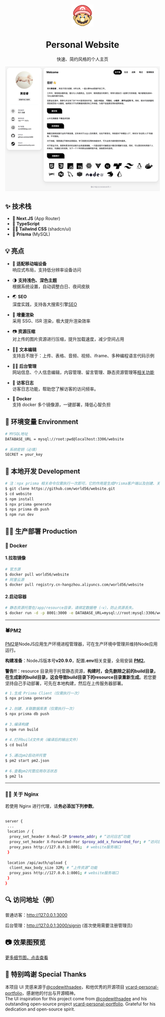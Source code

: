 <p align="center">
  <a href="https://devtt.com">
    <img width="72" src="https://raw.githubusercontent.com/world56/static/main/website/icon.svg">
  </a>
</p>

<h1 align="center">Personal Website</h1>

<p align="center">快速、简约风格的个人主页</p >

![Home](https://raw.githubusercontent.com/world56/static/main/website/1.png)

## ✨ 技术栈

- 🍔 **Next.JS** (App Router)
- 🥪 **TypeScript**
- 🧑‍🎨 **Tailwind CSS** (shadcn/ui)
- 🍟 **Prisma** (MySQL)

## 💡 亮点

- 📱 **适配移动端设备**  
  响应式布局，支持低分辨率设备访问

- 🌗 **支持浅色、深色主题**  
  根据系统设置，自动调整白日、夜间皮肤

- 🌏 **SEO**  
  深度实践，支持各大搜索引擎[SEO](https://github.com/world56/static/tree/main/website#-seo%E6%95%88%E6%9E%9C%E9%A2%84%E8%A7%88)

- 🥯 **增量渲染**  
  采用 SSG、ISR 渲染，极大提升渲染效率

- 📷 **资源压缩**  
  对上传的图片资源进行压缩，提升加载速度，减少空间占用

- 🧑‍🎨 **文本编辑**  
  支持且不限于：上传、表格、音频、视频、iframe、多种编程语言代码示例

- 🙋‍♂️ **后台管理**  
  网站信息、个人信息编辑，内容管理、留言管理、静态资源管理等[相关功能](https://github.com/world56/static/tree/main/website#-%E6%95%88%E6%9E%9C%E5%9B%BE%E9%A2%84%E8%A7%88)

- 🤩 **访客日志**  
  访客日志功能，帮助您了解访客的访问频率。

- 🐳 **Docker**  
  支持 docker 多个镜像源，一键部署，降低心智负担

## 👮 环境变量 Environment

```bash
# MYSQL地址
DATABASE_URL = mysql://root:pwd@localhost:3306/website

# 系统密钥（必填）
SECRET = your_key
```

## 👷 本地开发 Development

```bash
# 注：npx prisma 相关命令仅需执行一次即可，它的作用是生成Prisma客户端以及创建、关联数据库表
$ git clone https://github.com/world56/website.git
$ cd website
$ npm install
$ npx prisma generate
$ npx prisma db push
$ npm run dev
```

## 🧑‍💼 生产部署 Production

### 🐳 Docker

#### 1.拉取镜像

```bash
# 官方源
$ docker pull world56/website
# 阿里云源
$ docker pull registry.cn-hangzhou.aliyuncs.com/world56/website
```

#### 2.启动容器

```bash
# 静态资源托管在/app/resource目录，请绑定数据卷（-v），防止资源丢失。
$ docker run -d -p 8001:3000 -e DATABASE_URL=mysql://root:mysql:3306/website -e SECRET=your_key -v ~/app/website/resource:/app/resource world56/website
```

---

### 🕷️PM2

<p><a href='https://github.com/Unitech/pm2'>PM2</a >是NodeJS应用生产环境进程管理器，可在生产环境中管理并维持Node应用运行。</p >

<p><b>构建准备</b>：NodeJS版本号<b>v20.9.0</b>，配置<b>.env</b>相关变量，全局安装 <a href='https://github.com/Unitech/pm2'><b>PM2</b></a >。</p >

<p><b>警告‼️</b>：resource 目录用于托管静态资源，<b>构建时，会先删除之前的build目录，在生成新的build目录，这会导致build目录下的resource目录重新生成</b>。若您要坚持自己手动部署，可先在本地构建，然后在上传服务器部署。</p >

```bash
# 1.生成 Prisma Client（仅需执行一次）
$ npx prisma generate

# 2.创建、关联数据库表（仅需执行一次）
$ npx prisma db push

# 3.编译构建
$ npm run build

# 4.打开build文件夹（编译后的输出文件）
$ cd build

# 5.通过pm2启动并托管
$ pm2 start pm2.json

# 6.查看pm2托管应用存活状态
$ pm2 ls
```

---

### 🙋‍♂️ 关于 Nginx

<p>若使用 Nginx 进行代理，请<b>务必添加下列参数</b>。</p >

```bash

server {
 ...
 location / {
  proxy_set_header X-Real-IP $remote_addr; # “访问日志”功能
  proxy_set_header X-Forwarded-For $proxy_add_x_forwarded_for; # “访问日志”功能
  proxy_pass http://127.0.0.1:8001;  # website服务端口
 }

 location /api/auth/upload {
  client_max_body_size 32M; # “上传资源”功能
  proxy_pass http://127.0.0.1:8001; # website服务端口
 }
}

```

## 🔍 访问地址（例）

<p>普通访客：<a href="http://127.0.0.1:3000">http://127.0.0.1:3000</a ></p >
<p>后台管理：<a href="http://127.0.0.1:3000/signin">http://127.0.0.1:3000/signin</a >  (首次使用需要注册管理员) </p >

## 📷 效果图预览

[更多细节图，点击查看](https://github.com/world56/static/tree/main/website#-%E6%95%88%E6%9E%9C%E5%9B%BE%E9%A2%84%E8%A7%88)

## 🙏 特别鸣谢 Special Thanks

本项目 UI 灵感来源于[@codewithsadee](https://github.com/codewithsadee)，和他优秀的开源项目 [vcard-personal-portfolio](https://github.com/codewithsadee/vcard-personal-portfolio)，感谢他的付出与开源精神。  
The UI inspiration for this project come from [@codewithsadee](https://github.com/codewithsadee) and his outstanding open-source project [vcard-personal-portfolio](https://github.com/codewithsadee/vcard-personal-portfolio). Grateful for his dedication and open-source spirit.
